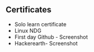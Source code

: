 ## Certificates
*  Solo learn certificate
*  Linux NDG
*  First day Github - Screenshot
*  Hackerearth- Screenshot
